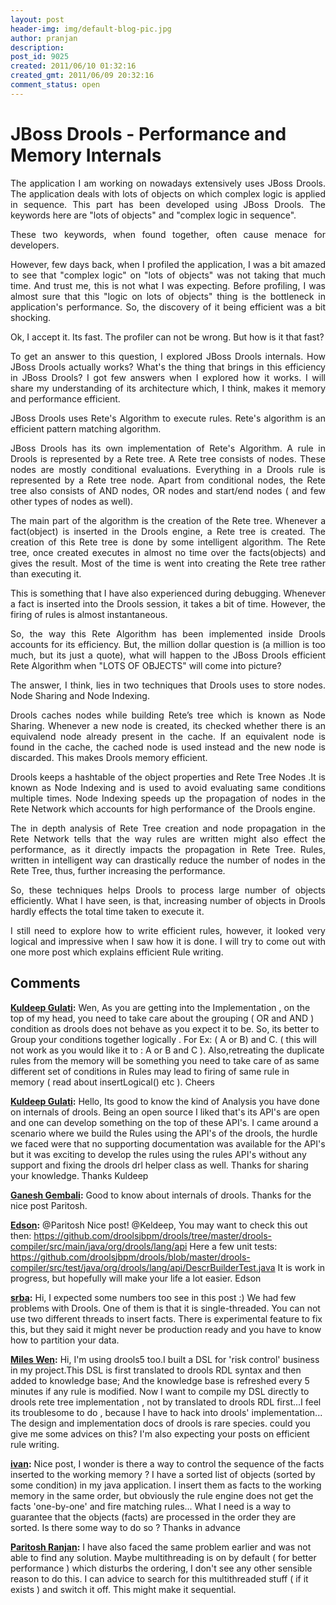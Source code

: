 ```yaml
---
layout: post
header-img: img/default-blog-pic.jpg
author: pranjan
description: 
post_id: 9025
created: 2011/06/10 01:32:16
created_gmt: 2011/06/09 20:32:16
comment_status: open
---
```


# JBoss Drools - Performance and Memory Internals

<p style="text-align: justify;">The application I am working on nowadays extensively uses JBoss Drools. The application deals with lots of objects on which complex logic is applied in sequence. This part has been developed using JBoss Drools. The keywords here are "lots of objects" and "complex logic in sequence".</p>

<p style="text-align: justify;">These two keywords, when found together, often cause menace for developers.</p>

<p style="text-align: justify;">However, few days back, when I profiled the application, I was a bit amazed to see that "complex logic" on "lots of objects" was not taking that much time. And trust me, this is not what I was expecting. Before profiling, I was almost sure that this "logic on lots of objects" thing is the bottleneck in application's performance. So, the discovery of it being efficient was a bit shocking.</p>

<p style="text-align: justify;">Ok, I accept it. Its fast. The profiler can not be wrong. But how is it that fast?</p>

<p style="text-align: justify;">To get an answer to this question, I explored JBoss Drools internals. How JBoss Drools actually works? What's the thing that brings in this efficiency in JBoss Drools? I got few answers when I explored how it works. I will share my understanding of its architecture which, I think, makes it memory and performance efficient.</p>

<p style="text-align: justify;">JBoss Drools uses Rete's Algorithm to execute rules. Rete's algorithm is an efficient pattern matching algorithm.</p>

<p style="text-align: justify;">JBoss Drools has its own implementation of Rete's Algorithm. A rule in Drools is represented by a Rete tree.<!--more--> A Rete tree consists of nodes. These nodes are mostly conditional evaluations. Everything in a Drools rule is represented by a Rete tree node. Apart from conditional nodes, the Rete tree also consists of AND nodes, OR nodes and start/end nodes ( and few other types of nodes as well).</p>

<p style="text-align: justify;">The main part of the algorithm is the creation of the Rete tree. Whenever a fact(object) is inserted in the Drools engine, a Rete tree is created. The creation of this Rete tree is done by some intelligent algorithm. The Rete tree, once created executes in almost no time over the facts(objects) and gives the result. Most of the time is went into creating the Rete tree rather than executing it.</p>

<p style="text-align: justify;">This is something that I have also experienced during debugging. Whenever a fact is inserted into the Drools session, it takes a bit of time. However, the firing of rules is almost instantaneous.</p>

<p style="text-align: justify;">So, the way this Rete Algorithm has been implemented inside Drools accounts for its efficiency. But, the million dollar question is (a million is too much, but its just a quote), what will happen to the JBoss Drools efficient Rete Algorithm when "LOTS OF OBJECTS" will come into picture?</p>

<p style="text-align: justify;">The answer, I think, lies in two techniques that Drools uses to store nodes. Node Sharing and Node Indexing.</p>

<p style="text-align: justify;">Drools caches nodes while building Rete’s tree which is known as Node Sharing. Whenever a new node is created, its checked whether there is an equivalend node already present in the cache. If an equivalent node is found in the cache, the cached node is used instead and the new node is discarded. This makes Drools memory efficient.</p>

<p style="text-align: justify;">Drools keeps a hashtable of the object properties and Rete Tree Nodes .It is known as Node Indexing and is used to avoid evaluating same conditions multiple times. Node Indexing speeds up the propagation of nodes in the Rete Network which accounts for high performance of  the Drools engine.</p>

<p style="text-align: justify;">The in depth analysis of Rete Tree creation and node propagation in the Rete Network tells that the way rules are written might also effect the performance, as it directly impacts the propagation in Rete Tree. Rules, written in intelligent way can drastically reduce the number of nodes in the Rete Tree, thus, further increasing the performance.</p>

<p style="text-align: justify;">So, these techniques helps Drools to process large number of objects efficiently. What I have seen, is that, increasing number of objects in Drools hardly effects the total time taken to execute it.</p>

<p style="text-align: justify;">I still need to explore how to write efficient rules, however, it looked very logical and impressive when I saw how it is done. I will try to come out with one more post which explains efficient Rule writing.</p>

## Comments

**[Kuldeep Gulati](#5647 "2011-06-27 22:34:45"):** Wen, As you are getting into the Implementation , on the top of my head, you need to take care about the grouping ( OR and AND ) condition as drools does not behave as you expect it to be. So, its better to Group your conditions together logically . For Ex: ( A or B) and C. ( this will not work as you would like it to : A or B and C ). Also,retreating the duplicate rules from the memory will be something you need to take care of as same different set of conditions in Rules may lead to firing of same rule in memory ( read about insertLogical() etc ). Cheers

**[Kuldeep Gulati](#5617 "2011-06-10 19:07:03"):** Hello, Its good to know the kind of Analysis you have done on internals of drools. Being an open source I liked that's its API's are open and one can develop something on the top of these API's. I came around a scenario where we build the Rules using the API's of the drools, the hurdle we faced were that no supporting documentation was available for the API's but it was exciting to develop the rules using the rules API's without any support and fixing the drools drl helper class as well. Thanks for sharing your knowledge. Thanks Kuldeep

**[Ganesh Gembali](#5616 "2011-06-10 07:49:41"):** Good to know about internals of drools. Thanks for the nice post Paritosh.

**[Edson](#5619 "2011-06-10 23:12:33"):** @Paritosh Nice post! @Keldeep, You may want to check this out then: https://github.com/droolsjbpm/drools/tree/master/drools-compiler/src/main/java/org/drools/lang/api Here a few unit tests: https://github.com/droolsjbpm/drools/blob/master/drools-compiler/src/test/java/org/drools/lang/api/DescrBuilderTest.java It is work in progress, but hopefully will make your life a lot easier. Edson

**[srba](#5621 "2011-06-11 14:09:07"):** Hi, I expected some numbers too see in this post :) We had few problems with Drools. One of them is that it is single-threaded. You can not use two different threads to insert facts. There is experimental feature to fix this, but they said it might never be production ready and you have to know how to partition your data.

**[Miles Wen](#5622 "2011-06-11 14:36:39"):** Hi, I'm using drools5 too.I built a DSL for 'risk control' business in my project.This DSL is first translated to drools RDL syntax and then added to knowledge base; And the knowledge base is refreshed every 5 minutes if any rule is modified. Now I want to compile my DSL directly to drools rete tree implementation , not by translated to drools RDL first...I feel its troublesome to do , because I have to hack into drools' implementation... The design and implementation docs of drools is rare species. could you give me some advices on this? I'm also expecting your posts on efficient rule writing.

**[ivan](#7682 "2012-02-21 10:36:18"):** Nice post, I wonder is there a way to control the sequence of the facts inserted to the working memory ? I have a sorted list of objects (sorted by some condition) in my java application. I insert them as facts to the working memory in the same order, but obviously the rule engine does not get the facts 'one-by-one' and fire matching rules... What I need is a way to guarantee that the objects (facts) are processed in the order they are sorted. Is there some way to do so ? Thanks in advance

**[Paritosh Ranjan](#7683 "2012-02-21 10:43:33"):** I have also faced the same problem earlier and was not able to find any solution. Maybe multithreading is on by default ( for better performance ) which disturbs the ordering, I don't see any other sensible reason to do this. I can advice to search for this multithreaded stuff ( if it exists ) and switch it off. This might make it sequential.

